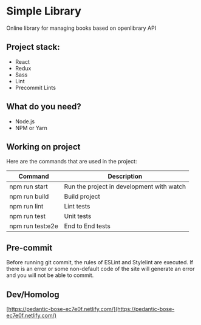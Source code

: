 # Simple Library

Online library for managing books based on openlibrary API

## Project stack:

- React
- Redux
- Sass
- Lint
- Precommit Lints

## What do you need?

- Node.js
- NPM or Yarn

## Working on project

Here are the commands that are used in the project:

| Command       	| Description                               |
| ----------------- | ----------------------------------------- |
| npm run start 	| Run the project in development with watch |
| npm run build 	| Build project                             |
| npm run lint  	| Lint tests								|
| npm run test  	| Unit tests								|
| npm run test:e2e  | End to End tests                          |

## Pre-commit

Before running git commit, the rules of ESLint and Stylelint are executed. If
there is an error or some non-default code of the site will generate an error
and you will not be able to commit.

## Dev/Homolog

[https://pedantic-bose-ec7e0f.netlify.com/](https://pedantic-bose-ec7e0f.netlify.com/)